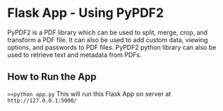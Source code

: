 # Flask App - Using PyPDF2

PyPDF2 is a PDF library which can be used to split, merge, crop, and transform a PDF file. It can also be used to add custom data, viewing options, and passwords to PDF files.
PyPDF2 python library can also be used to retrieve text and metadata from PDFs.


## How to Run the App

`>>python app.py`
This will run this Flask App on server at `http://127.0.0.1:5000/`
